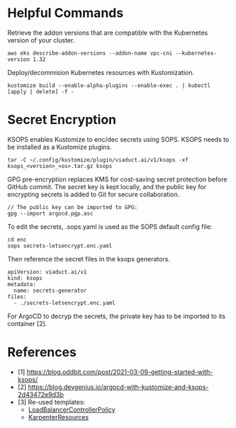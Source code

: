 # Helpful Commands

Retrieve the addon versions that are compatible with the Kubernetes version of your cluster.

```
aws eks describe-addon-versions --addon-name vpc-cni --kubernetes-version 1.32
```

Deploy/decommision Kubernetes resources with Kustomization.
```
kustomize build --enable-alpha-plugins --enable-exec . | kubectl [apply | delete] -f -
```

# Secret Encryption

KSOPS enables Kustomize to enc/dec secrets using SOPS. KSOPS needs to be installed as a Kustomize plugins.

```
tar -C ~/.config/kustomize/plugin/viaduct.ai/v1/ksops -xf ksops_<version>_<os>.tar.gz ksops
```

GPG pre-encryption replaces KMS for cost-saving secret protection before GitHub commit. The secret key is kept locally, and the public key for encrypting secrets is added to Git for secure collaboration.

```
// The public key can be imported to GPG:
gpg --import argocd.pgp.asc
```

To edit the secrets, .sops.yaml is used as the SOPS default config file:

```
cd enc
sops secrets-letsencrypt.enc.yaml
```

Then reference the secret files in the ksops generators.

```
apiVersion: viaduct.ai/v1
kind: ksops
metadata:
  name: secrets-generator
files:
  - ./secrets-letsencrypt.enc.yaml
```

For ArgoCD to decryp the secrets, the private key has to be imported to its container [2].

# References
- [1] https://blog.oddbit.com/post/2021-03-09-getting-started-with-ksops/
- [2] https://blog.devgenius.io/argocd-with-kustomize-and-ksops-2d43472e9d3b
- [3] Re-used templates:
  - [LoadBalancerControllerPolicy](https://raw.githubusercontent.com/kubernetes-sigs/aws-load-balancer-controller/refs/heads/main/docs/install/iam_policy.json)
  - [KarpenterResources](https://raw.githubusercontent.com/aws/karpenter-provider-aws/refs/heads/main/website/content/en/v1.4/getting-started/getting-started-with-karpenter/cloudformation.yaml)